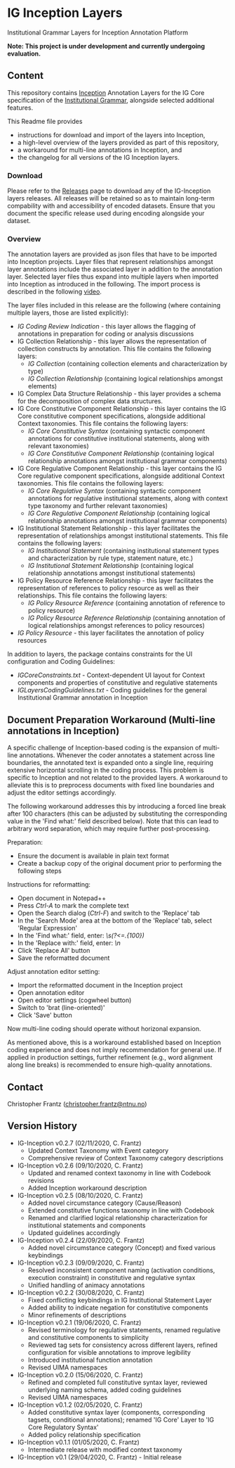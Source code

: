 # IG Inception Layers

Institutional Grammar Layers for Inception Annotation Platform

**Note: This project is under development and currently undergoing evaluation.**

## Content

This repository contains [Inception](https://inception-project.github.io/) Annotation Layers for the IG Core specification of the [Institutional Grammar](https://arxiv.org/abs/2008.08937), alongside selected additional features. 

This Readme file provides 
* instructions for download and import of the layers into Inception, 
* a high-level overview of the layers provided as part of this repository,
* a workaround for multi-line annotations in Inception, and
* the changelog for all versions of the IG Inception layers.

### Download 

Please refer to the [Releases](../../releases) page to download any of the IG-Inception layers releases. All releases will be retained so as to maintain long-term compability with and accessibility of encoded datasets. Ensure that you document the specific release used during encoding alongside your dataset.

### Overview

The annotation layers are provided as json files that have to be imported into Inception projects. Layer files that represent relationships amongst layer annotations include the associated layer in addition to the annotation layer. Selected layer files thus expand into multiple layers when imported into Inception as introduced in the following. The import process is described in the following [video](https://youtu.be/wnXzSNxmLec).

The layer files included in this release are the following (where containing multiple layers, those are listed explicitly):
 * *IG Coding Review Indication* - this layer allows the flagging of annotations in preparation for coding or analysis discussions
 * IG Collection Relationship - this layer allows the representation of collection constructs by annotation. This file contains the following layers:
   * *IG Collection* (containing collection elements and characterization by type)
   * *IG Collection Relationship* (containing logical relationships amongst elements)
 * IG Complex Data Structure Relationship - this layer provides a schema for the decomposition of complex data structures.
 * IG Core Constitutive Component Relationship - this layer contains the IG Core constitutive component specifications, alongside additional Context taxonomies. This file contains the following layers:
   * *IG Core Constitutive Syntax* (containing syntactic component annotations for constitutive institutional statements, along with relevant taxonomies)
   * *IG Core Constitutive Component Relationship* (containing logical relationship annotations amongst institutional grammar components)
 * IG Core Regulative Component Relationship - this layer contains the IG Core regulative component specifications, alongside additional Context taxonomies. This file contains the following layers:
   * *IG Core Regulative Syntax* (containing syntactic component annotations for regulative institutional statements, along with context type taxonomy and further relevant taxonomies)
   * *IG Core Regulative Component Relationship* (containing logical relationship annotations amongst institutional grammar components)
 * IG Institutional Statement Relationship - this layer facilitates the representation of relationships amongst institutional statements. This file contains the following layers:
   * *IG Institutional Statement* (containing institutional statement types and characterization by rule type, statement nature, etc.)
   * *IG Institutional Statement Relationship* (containing logical relationship annotations amongst institutional statements)
 * IG Policy Resource Reference Relationship - this layer facilitates the representation of references to policy resource as well as their relationships. This file contains the following layers:
   * *IG Policy Resource Reference* (containing annotation of reference to policy resource)
   * *IG Policy Resource Reference Relationship* (containing annotation of logical relationships amongst references to policy resources)
 * *IG Policy Resource* - this layer facilitates the annotation of policy resources

In addition to layers, the package contains constraints for the UI configuration and Coding Guidelines:
 * *IGCoreConstraints.txt* - Context-dependent UI layout for Context components and properties of constitutive and regulative statements
 * *IGLayersCodingGuidelines.txt* - Coding guidelines for the general Institutional Grammar annotation in Inception
 
## Document Preparation Workaround (Multi-line annotations in Inception)

A specific challenge of Inception-based coding is the expansion of multi-line annotations. Whenever the coder annotates a statement across line boundaries, the annotated text is expanded onto a single line, requiring extensive horizontal scrolling in the coding process. This problem is specific to Inception and not related to the provided layers. A workaround to alleviate this is to preprocess documents with fixed line boundaries and adjust the editor settings accordingly.

The following workaround addresses this by introducing a forced line break after 100 characters (this can be adjusted by substituting the corresponding value in the 'Find what:' field described below). Note that this can lead to arbitrary word separation, which may require further post-processing.

Preparation:
* Ensure the document is available in plain text format 
* Create a backup copy of the original document prior to performing the following steps

Instructions for reformatting:
* Open document in Notepad++
* Press *Ctrl-A* to mark the complete text
* Open the Search dialog (*Ctrl-F*) and switch to the 'Replace' tab
* In the 'Search Mode' area at the bottom of the 'Replace' tab, select 'Regular Expression'
* In the 'Find what:' field, enter: *\s(?<=.{100})*
* In the 'Replace with:' field, enter: *\n*
* Click 'Replace All' button
* Save the reformatted document

Adjust annotation editor setting:
* Import the reformatted document in the Inception project
* Open annotation editor
* Open editor settings (cogwheel button)
* Switch to 'brat (line-oriented)'
* Click 'Save' button

Now multi-line coding should operate without horizonal expansion.

As mentioned above, this is a workaround established based on Inception coding experience and does not imply recommendation for general use. If applied in production settings, further refinement (e.g., word alignment along line breaks) is recommended to ensure high-quality annotations.

## Contact

Christopher Frantz (christopher.frantz@ntnu.no)

## Version History
 
 * IG-Inception v0.2.7 (02/11/2020, C. Frantz)
   * Updated Context Taxonomy with Event category
   * Comprehensive review of Context Taxonomy category descriptions
 * IG-Inception v0.2.6 (09/10/2020, C. Frantz)
   * Updated and renamed context taxonomy in line with Codebook revisions
   * Added Inception workaround description
 * IG-Inception v0.2.5 (08/10/2020, C. Frantz)
   * Added novel circumstance category (Cause/Reason)
   * Extended constitutive functions taxonomy in line with Codebook
   * Renamed and clarified logical relationship characterization for institutional statements and components
   * Updated guidelines accordingly
 * IG-Inception v0.2.4 (22/09/2020, C. Frantz)
   * Added novel circumstance category (Concept) and fixed various keybindings
 * IG-Inception v0.2.3 (09/09/2020, C. Frantz)
   * Resolved inconsistent component naming (activation conditions, execution constraint) in constitutive and regulative syntax
   * Unified handling of animacy annotations
 * IG-Inception v0.2.2 (30/08/2020, C. Frantz)
   * Fixed conflicting keybindings in IG Institutional Statement Layer
   * Added ability to indicate negation for constitutive components
   * Minor refinements of descriptions
 * IG-Inception v0.2.1 (19/06/2020, C. Frantz)
   * Revised terminology for regulative statements, renamed regulative and constitutive components to simplicity
   * Reviewed tag sets for consistency across different layers, refined configuration for visible annotations to improve legibility
   * Introduced institutional function annotation
   * Revised UIMA namespaces
 * IG-Inception v0.2.0 (15/06/2020, C. Frantz)
   * Refined and completed full constitutive syntax layer, reviewed underlying naming schema, added coding guidelines
   * Revised UIMA namespaces
 * IG-Inception v0.1.2 (02/05/2020, C. Frantz)
   * Added constitutive syntax layer (components, corresponding tagsets, conditional annotations); renamed 'IG Core' Layer to 'IG Core Regulatory Syntax'
   * Added policy relationship specification
 * IG-Inception v0.1.1 (01/05/2020, C. Frantz)
   * Intermediate release with modified context taxonomy
 * IG-Inception v0.1 (29/04/2020, C. Frantz) - Initial release
